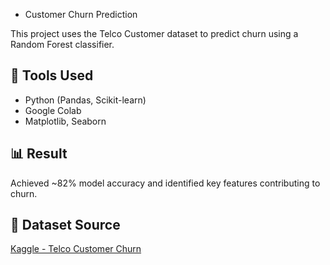 * Customer Churn Prediction

This project uses the Telco Customer dataset to predict churn using a Random Forest classifier.

## 🔧 Tools Used
- Python (Pandas, Scikit-learn)
- Google Colab
- Matplotlib, Seaborn


## 📊 Result
Achieved ~82% model accuracy and identified key features contributing to churn.

## 📁 Dataset Source
[Kaggle - Telco Customer Churn](https://www.kaggle.com/datasets/blastchar/telco-customer-churn)

